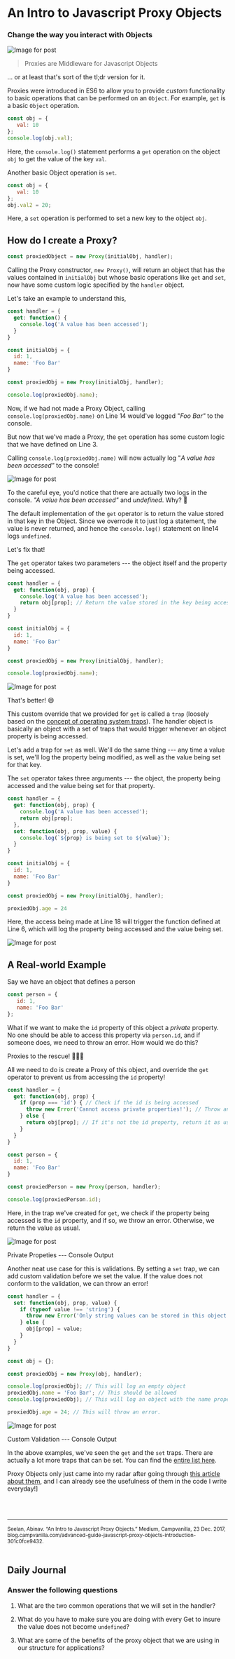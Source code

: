 # An Intro to Javascript Proxy Objects

### Change the way you interact with Objects

![Image for post](https://miro.medium.com/max/5472/1*Mmid3OPj9sZtMaLv0H3XWg.png)

> Proxies are Middleware for Javascript Objects

... or at least that's sort of the tl;dr version for it.

Proxies were introduced in ES6 to allow you to provide *custom* functionality to basic operations that can be performed on an `Object`. For example, `get` is a basic `Object` operation.
```javascript
const obj = {
   val: 10
};
console.log(obj.val);
```
Here, the `console.log()` statement performs a `get` operation on the object `obj` to get the value of the key `val`.

Another basic Object operation is `set`.
```javascript
const obj = {
   val: 10
};
obj.val2 = 20;
```
Here, a `set` operation is performed to set a new key to the object `obj`.

## How do I create a Proxy?
```javascript
const proxiedObject = new Proxy(initialObj, handler);
```
Calling the Proxy constructor, `new Proxy()`, will return an object that has the values contained in `initialObj` but whose basic operations like `get` and `set`, now have some custom logic specified by the `handler` object.

Let's take an example to understand this,
```javascript
const handler = {
  get: function() {
    console.log('A value has been accessed');
  }
}

const initialObj = {
  id: 1,
  name: 'Foo Bar'
}

const proxiedObj = new Proxy(initialObj, handler);

console.log(proxiedObj.name); 
```
Now, if we had not made a Proxy Object, calling `console.log(proxiedObj.name)` on Line 14 would've logged "*Foo Bar"* to the console.

But now that we've made a Proxy, the `get` operation has some custom logic that we have defined on Line 3.

Calling `console.log(proxiedObj.name)` will now actually log "*A value has been accessed"* to the console!

![Image for post](https://miro.medium.com/max/934/1*qUIxgSBBJlaGaVdl1-wNjg.png)

To the careful eye, you'd notice that there are actually two logs in the console. *"A value has been accessed"* and *undefined*. Why? 🤔

The default implementation of the `get` operator is to return the value stored in that key in the Object. Since we overrode it to just log a statement, the value is never returned, and hence the `console.log()` statement on line14 logs `undefined`.

Let's fix that!

The `get` operator takes two parameters --- the object itself and the property being accessed.
```javascript
const handler = {
  get: function(obj, prop) {
    console.log('A value has been accessed');
    return obj[prop]; // Return the value stored in the key being accessed
  }
}

const initialObj = {
  id: 1,
  name: 'Foo Bar'
}

const proxiedObj = new Proxy(initialObj, handler);

console.log(proxiedObj.name);
```

![Image for post](https://miro.medium.com/max/932/1*1FmUg3gJ53VaLr4OH6T-qQ.png)

That's better! 😄

This custom override that we provided for `get` is called a `trap` (loosely based on the [concept of operating system traps](https://en.wikipedia.org/wiki/Trap_(computing))). The handler object is basically an object with a set of traps that would trigger whenever an object property is being accessed.

Let's add a trap for `set` as well. We'll do the same thing --- any time a value is set, we'll log the property being modified, as well as the value being set for that key.

The `set` operator takes three arguments --- the object, the property being accessed and the value being set for that property.
```javascript
const handler = {
  get: function(obj, prop) {
    console.log('A value has been accessed');
    return obj[prop];
  },
  set: function(obj, prop, value) {
    console.log(`${prop} is being set to ${value}`);
  }
}

const initialObj = {
  id: 1,
  name: 'Foo Bar'
}

const proxiedObj = new Proxy(initialObj, handler);

proxiedObj.age = 24
```

Here, the access being made at Line 18 will trigger the function defined at Line 6, which will log the property being accessed and the value being set.


![Image for post](https://miro.medium.com/max/932/1*WRWfVh6M21gJ8DS2BUF7Yg.png)


## A Real-world Example

Say we have an object that defines a person
```javascript
const person = {
   id: 1,
   name: 'Foo Bar'
};
```

What if we want to make the `id` property of this object a *private* property. No one should be able to access this property via `person.id`, and if someone does, we need to throw an error. How would we do this?

Proxies to the rescue! 🎉👩‍🚒

All we need to do is create a Proxy of this object, and override the `get` operator to prevent us from accessing the `id` property!

```javascript
const handler = {
  get: function(obj, prop) {
    if (prop === 'id') { // Check if the id is being accessed
      throw new Error('Cannot access private properties!'); // Throw an error
    } else {
      return obj[prop]; // If it's not the id property, return it as usual
    }
  }
}

const person = {
  id: 1,
  name: 'Foo Bar'
}

const proxiedPerson = new Proxy(person, handler);

console.log(proxiedPerson.id);
```

Here, in the trap we've created for `get`, we check if the property being accessed is the `id` property, and if so, we throw an error. Otherwise, we return the value as usual.

![Image for post](https://miro.medium.com/max/928/1*aV-wxEkYcSHcIY86HWxspw.png)

Private Propeties --- Console Output

Another neat use case for this is validations. By setting a `set` trap, we can add custom validation before we set the value. If the value does not conform to the validation, we can throw an error!

```javascript
const handler = {
  set: function(obj, prop, value) {
    if (typeof value !== 'string') {
      throw new Error('Only string values can be stored in this object!');
    } else {
      obj[prop] = value;  
    }
  }
}

const obj = {};

const proxiedObj = new Proxy(obj, handler);

console.log(proxiedObj); // This will log an empty object 
proxiedObj.name = 'Foo Bar'; // This should be allowed
console.log(proxiedObj); // This will log an object with the name property set

proxiedObj.age = 24; // This will throw an error.
```


![Image for post](https://miro.medium.com/max/934/1*g1ITszNQlXkt7EK6nDmWxQ.png)

Custom Validation --- Console Output

In the above examples, we've seen the `get` and the `set` traps. There are actually a lot more traps that can be set. You can find the [entire list here](https://docs.microsoft.com/en-us/scripting/javascript/reference/proxy-object-javascript).

Proxy Objects only just came into my radar after going through [this article about them](https://davidwalsh.name/watch-object-changes?utm_source=blog.campvanilla.com), and I can already see the usefulness of them in the code I write everyday!]

<br>
<br>
<hr>
<small>Seelan, Abinav. “An Intro to Javascript Proxy Objects.” Medium, Campvanilla, 23 Dec. 2017, blog.campvanilla.com/advanced-guide-javascript-proxy-objects-introduction-301c0fce9432. </small>
<br>
<br>

## Daily Journal
### Answer the following questions
1. What are the two common operations that we will set in the handler?

2. What do you have to make sure you are doing with every Get to insure the value does not become `undefined`?

3. What are some of the benefits of the proxy object that we are using in our structure for applications?